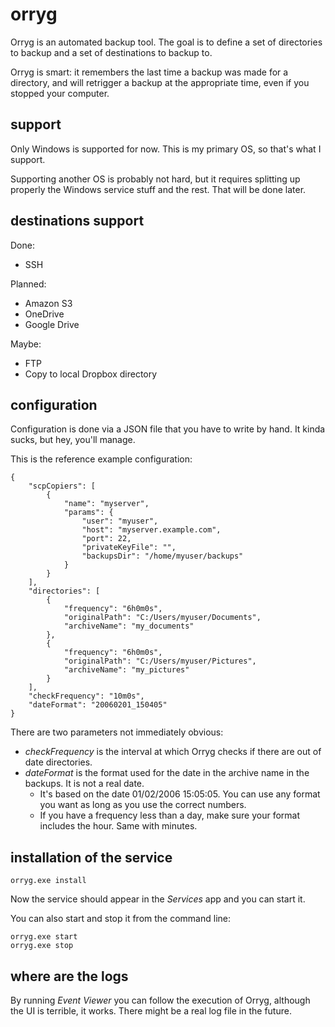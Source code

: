 orryg
=====

Orryg is an automated backup tool. The goal is to define a set of directories to backup and a set of destinations to backup to.

Orryg is smart: it remembers the last time a backup was made for a directory, and will retrigger a backup at the appropriate time, even if you stopped your computer.

support
-------

Only Windows is supported for now. This is my primary OS, so that's what I support.

Supporting another OS is probably not hard, but it requires splitting up properly the Windows service stuff and the rest.
That will be done later.

destinations support
--------------------

Done:

  * SSH

Planned:

  * Amazon S3
  * OneDrive
  * Google Drive

Maybe:

  * FTP
  * Copy to local Dropbox directory

configuration
-------------

Configuration is done via a JSON file that you have to write by hand. It kinda sucks, but hey, you'll manage.

This is the reference example configuration:

    {
        "scpCopiers": [
            {
                "name": "myserver",
                "params": {
                    "user": "myuser",
                    "host": "myserver.example.com",
                    "port": 22,
                    "privateKeyFile": "",
                    "backupsDir": "/home/myuser/backups"
                }
            }
        ],
        "directories": [
            {
                "frequency": "6h0m0s",
                "originalPath": "C:/Users/myuser/Documents",
                "archiveName": "my_documents"
            },
            {
                "frequency": "6h0m0s",
                "originalPath": "C:/Users/myuser/Pictures",
                "archiveName": "my_pictures"
            }
        ],
        "checkFrequency": "10m0s",
        "dateFormat": "20060201_150405"
    }

There are two parameters not immediately obvious:

  * *checkFrequency* is the interval at which Orryg checks if there are out of date directories.
  * *dateFormat* is the format used for the date in the archive name in the backups. It is not a real date.
    * It's based on the date 01/02/2006 15:05:05. You can use any format you want as long as you use the correct numbers.
    * If you have a frequency less than a day, make sure your format includes the hour. Same with minutes.

installation of the service
---------------------------

    orryg.exe install

Now the service should appear in the *Services* app and you can start it.

You can also start and stop it from the command line:

    orryg.exe start
    orryg.exe stop

where are the logs
------------------

By running *Event Viewer* you can follow the execution of Orryg, although the UI is terrible, it works.
There might be a real log file in the future.

